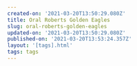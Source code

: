 ```yaml
---
created-on: '2021-03-20T13:50:29.080Z'
title: Oral Roberts Golden Eagles
slug: oral-roberts-golden-eagles
updated-on: '2021-03-20T13:50:29.080Z'
published-on: '2021-03-20T13:53:24.357Z'
layout: '[tags].html'
tags: tags
---
```



